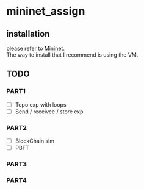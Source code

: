 # mininet_assign

## installation
please refer to [Mininet](http://mininet.org/download/).\
The way to install that I recommend is using the VM.

## TODO
### PART1
- [ ] Topo exp with loops
- [ ] Send / receivce / store exp

### PART2
- [ ] BlockChain sim
- [ ] PBFT

### PART3
### PART4
